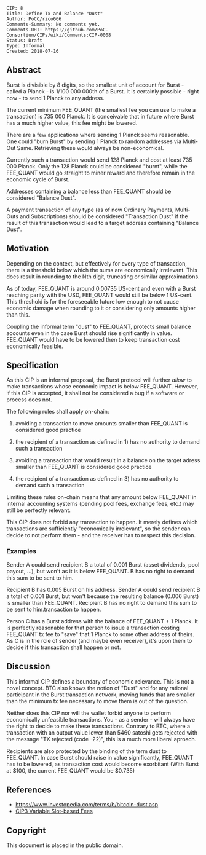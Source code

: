     CIP: 8
    Title: Define Tx and Balance "Dust"
    Author: PoCC/rico666
    Comments-Summary: No comments yet.
    Comments-URI: https://github.com/PoC-Consortium/CIPs/wiki/Comments:CIP-0008
    Status: Draft
    Type: Informal
    Created: 2018-07-16

## Abstract

Burst is divisible by 8 digits, so the smallest unit of account for
Burst - called a Planck - is 1/100 000 000th of a Burst. It is
certainly possible - right now - to send 1 Planck to any address.

The current minimum FEE_QUANT (the smallest fee you can use to make a
transaction) is 735 000 Planck. It is conceivable that in future where
Burst has a much higher value, this fee might be lowered.

There are a few applications where sending 1 Planck seems
reasonable. One could "burn Burst" by sending 1 Planck to random
addresses via Multi-Out Same. Retrieving these would always be
non-economical.

Currently such a transaction would send 128 Planck and cost at least
735 000 Planck. Only the 128 Planck could be considered "burnt", while
the FEE_QUANT would go straight to miner reward and therefore remain
in the economic cycle of Burst.

Addresses containing a balance less than FEE_QUANT should
be considered "Balance Dust".

A payment transaction of any type (as of now Ordinary Payments,
Multi-Outs and Subscriptions) should be considered "Transaction Dust"
if the result of this transaction would lead to a target address
containing "Balance Dust".

## Motivation

Depending on the context, but effectively for every type of
transaction, there is a threshold below which the sums are
economically irrelevant. This does result in rounding to the Nth
digit, truncating or similar approximations.

As of today, FEE_QUANT is around 0.00735 US-cent and even with a Burst
reaching parity with the USD, FEE_QUANT would still be below 1
US-cent. This threshold is for the foreseeable future low enough to
not cause economic damage when rounding to it or considering only
amounts higher than this.

Coupling the informal term "dust" to FEE_QUANT, protects small balance
accounts even in the case Burst should rise significantly in
value. FEE_QUANT would have to be lowered then to keep transaction
cost economically feasible.

## Specification

As this CIP is an informal proposal, the Burst protocol will further
*allow* to make transactions whose economic impact is below
FEE_QUANT. However, if this CIP is accepted, it shall not be
considered a bug if a software or process does not.

The following rules shall apply on-chain:

1) avoiding a transaction to move amounts smaller than FEE_QUANT is
   considered good practice

2) the recipient of a transaction as defined in 1) has no authority to
   demand such a transaction

3) avoiding a transaction that would result in a balance on the target
   adress smaller than FEE_QUANT is considered good practice

4) the recipient of a transaction as defined in 3) has no authority to
   demand such a transaction

Limiting these rules on-chain means that any amount below FEE_QUANT in
internal accounting systems (pending pool fees, exchange fees, etc.)
may still be perfectly relevant.

This CIP does not forbid any transaction to happen. It merely defines
which transactions are sufficiently "economically irrelevant", so the
sender can decide to not perform them - and the receiver has to
respect this decision.

### Examples

Sender A could send recipient B a total of 0.001 Burst (asset
dividends, pool payout, ...), but won't as it is below FEE_QUANT. B
has no right to demand this sum to be sent to him.

Recipient B has 0.005 Burst on his address. Sender A could send
recipient B a total of 0.001 Burst, but won't because the resulting
balance (0.006 Burst) is smaller than FEE_QUANT. Recipient B has no
right to demand this sum to be sent to him.transaction to happen.

Person C has a Burst address with the balance of FEE_QUANT + 1
Planck. It is perfectly reasonable for that person to issue a
transaction costing FEE_QUANT tx fee to "save" that 1 Planck to some
other address of theirs. As C is in the role of sender (and maybe even
receiver), it's upon them to decide if this transaction shall happen
or not.

## Discussion

This informal CIP defines a boundary of economic relevance. This is
not a novel concept. BTC also knows the notion of "Dust" and for any
rational participant in the Burst transaction network, moving funds
that are smaller than the minimum tx fee necessary to move them is out
of the question.

Neither does this CIP nor will the wallet forbid anyone to perform
economically unfeasible transactions. You - as a sender - will always
have the right to decide to make these transactions. Contrary to BTC,
where a transaction with an output value lower than 5460 satoshi gets
rejected with the message "TX rejected (code -22)", this is a much
more liberal aproach.

Recipients are also protected by the binding of the term dust to
FEE_QUANT. In case Burst should raise in value significantly,
FEE_QUANT has to be lowered, as transaction cost would become
exorbitant (With Burst at $100, the current FEE_QUANT would be $0.735)

## References

* https://www.investopedia.com/terms/b/bitcoin-dust.asp
* [CIP3 Variable Slot-based Fees](/cip-0003.md)

## Copyright

This document is placed in the public domain.
